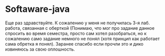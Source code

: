 # Softaware-java
Еще раз здравствуйте. К сожалению у меня не получилась 3-я лаб. работа, связанная с оберткой (Понимаю, что мог про задание данное спросить во время семестра, 
просто сам хотел разобраться, но к сожалению само задание немного не понял (хотя принцип как работает сама обретка я понял).
Заранее спасибо если прочли это и дико извиняюсь за свою оплошность.
